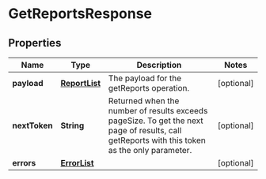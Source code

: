 
# GetReportsResponse

## Properties
Name | Type | Description | Notes
------------ | ------------- | ------------- | -------------
**payload** | [**ReportList**](ReportList.md) | The payload for the getReports operation. |  [optional]
**nextToken** | **String** | Returned when the number of results exceeds pageSize. To get the next page of results, call getReports with this token as the only parameter. |  [optional]
**errors** | [**ErrorList**](ErrorList.md) |  |  [optional]



